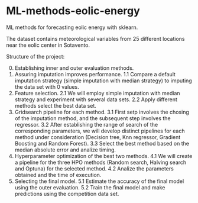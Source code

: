 # ML-methods-eolic-energy
ML methods for forecasting eolic energy with sklearn. 

The dataset contains meteorological variables from 25 different locations near the eolic center in Sotavento.

Structure of the project:

0. Establishing inner and outer evaluation methods.
1. Assuring imputation improves performance.
   1.1 Compare a default imputation strategy (simple imputation with median strategy) to imputing the data set with 0 values.
2. Feature selection.
   2.1 We will employ simple imputation with median strategy and experiment with several data sets.
   2.2 Apply different methods select the best data set.
3. Gridsearch pipeline for each method.
   3.1 First setp involves the chosing of the imputation method, and the subsequent step involves the regressor.
   3.2 After establishing the range of search of the corresponding parameters, we will develop distinct pipelines for each method under 
       consideration (Decision tree, Knn regressor, Gradient Boosting and Random Forest).
   3.3 Select the best method based on the median absolute error and analize timing.
4. Hyperparameter optimization of the best two methods.
   4.1 We will create a pipeline for the three HPO methods (Random search, Halving search and Optuna) for the selected method.
   4.2 Analize the parameters obtained and the time of execution.
5. Selecting the final model.
   5.1 Estimate the accuracy of the final model using the outer evaluation.
   5.2 Train the final model and make predictions using the competition data set.
